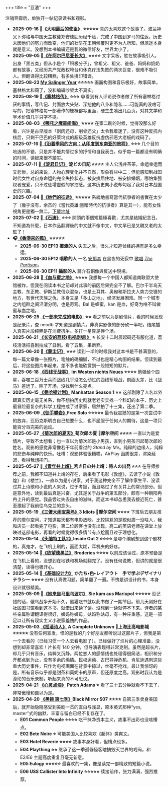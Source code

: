 +++
title = "豆渣"
+++

注销豆瓣后，单独开一帖记录读书和观影。

- **2025-09-16 📗[《大明最后的使臣》](https://neodb.social/book/6guYN69MZWChHs37iz0Rki) ⭐️⭐️⭐️⭐️⭐️** 真的太喜欢这个故事了。波兰神父卜弥格与中国天主教徒郑安德肋历经千险，完成了中国到罗马的往返，历史未因他们的努力而改变，他们的壮举在王朝倾覆时更不为人所知，但旅途本身就是意义。没想到本书编辑还是我的微信好友，世界太小了。
- **2025-09-05 📗[《在阿尔巴尼亚长大》](https://neodb.social/book/14m55noZ3I7K1LZwsJEvXj) ⭐️⭐️⭐️⭐️** 文字呆板，胜在故事吸引人。出身「黑五类」但从小是个「积极分子」，曾祖父、祖父、爸爸、妈妈和奶奶都有故事，又经历共产党政权垮台和休克疗法失败的两次巨变，很难不吸引人。但翻译得比较糟糕，有多处排印错误。
- **2025-08-23 [My Salinger Year](https://neodb.social/movie/5u8WA3BFMqCkTkSD7f2qT8) ⭐️⭐️⭐️⭐️⭐️** 画面构图和音乐极好，故事简单，塞林格太和蔼了，没和编辑吵架太不真实。
- **2025-08-19 📗[《塞林格传》](https://neodb.social/book/3HBTJ3HUfzgdVK7KoA15d9) ⭐️⭐️⭐️** 😂看到有人评论说作者做了所有塞林格讨厌的事情，写传记、封面放大头贴、深挖他的八卦和隐私……可能真的没啥可写的，把塞林格每一部著作的梗概都写里面，硬生生凑出几百页，对其文学和学术价值几乎只字不提。
- **2025-08-03 [《哪吒之魔童闹海》](https://neodb.social/movie/5rY5DKPMHaFH8SNBI0y0Mb) ⭐️⭐️⭐️⭐️** 在家二刷的时候，觉得没那么好看，兴许是古早版本「割肉还母，削骨还父」太令我着迷了，没有这种反抗内核后，只剩干巴巴的好莱坞式的超级英雄反抗虚伪邪恶大老板的戏码了。
- **2025-07-16 📗[《沿着季风的方向：从印度到东南亚的旅程》](https://neodb.social/book/0CZlHZzaMPDoRmjafsPNek) ⭐️⭐️⭐️** 几个目的地选的不错，只是并不能共情过多的抒情和自我表白。似乎每一篇都没有明确的时间，读起来很不踏实。
- **2025-07-11 📗[《淀君日记》](https://neodb.social/book/2nvcwmoNUQtcgtnBrRX0GG) 淀どの日記 ⭐️⭐️⭐️⭐️** 主人公浅井茶茶，命运幸运而又悲惨，总的来说，人物心理变化并不自然，形象有些中二；但能感知到战国时代女性对自身命运的完全失控状态，被安排居住地、被安排婚姻，哪怕集强权者宠爱，只不过徒增虚假的掌控感。这本历史向小说却勾起了我对日本战国史的兴趣。
- **2025-07-04 📗[《她們的征途》](https://neodb.social/book/7k7Vsu3Qs5ka1K0KF4x3am) ⭐️⭐️⭐️⭐️⭐️** 系統地書寫當代抗爭者的書實在太少了（幾乎沒有，余杰的《當代英雄:黑暗時代的抗爭者》算是其一），能有女性視角更是獨一無二。[下載地址](https://annas-archive.org/search?q=%E5%A5%B9%E5%80%91%E7%9A%84%E5%BE%81%E9%80%94)
- **2025-07-02 📗[《石涛》](https://book.douban.com/subject/36597517/) ⭐️⭐️⭐️** 開頭的兩個短篇極喜歡，尤其是結婚紀念日。不知道為什麼，日本作品翻譯後的中文就不像中文，中文早已是又醜又老的太監了！
- **🎧[《香港來的風》](https://neodb.social/podcast/2xQVWn2wSWUv3KyKMa5i8w) ⭐️⭐️⭐️⭐️⭐️**
  - **2025-06-30 EP13 擺渡的人** 失去之后，很久才知道曾经的拥有是多么幸运。
  - **2025-06-30 EP12 唱歌的人** 一名 [安那其](https://web.archive.org/web/20210623231440/https://www.twreporter.org/a/interview-lenny-kuo) 在黑夜的死寂中 [歌唱](https://youtu.be/4fE_lpiDx5I) <i>[The Partisan](https://genius.com/Leonard-cohen-the-partisan-lyrics)</i>。
  - **2025-06-30 EP11 攝影的人** 蔣介石銅像與反送中現場。
- **2025-06-28 📗[《血与蜜之地》](https://neodb.social/book/67luyYnTJRJGgf7jooUiOf) ⭐️⭐️⭐️⭐️** 我想每一个中国人都知道南联盟大使馆被炸，但我在阅读本书之前却对此事的前因后果完全不了解。巴尔干半岛天主教、东正教、伊斯兰教信众混杂，也是土耳其、奥匈和斯拉夫人势力交错的地方，有世代灭族之仇，本身又是「多山之地」，经济发展困难。同一个城市之内组群之间泾渭分明，也是奇观。Bal 是蜂蜜，kan 是血，好奇为啥不叫做蜜与血之地。
- **2025-06-25 [《一部未完成的电影》](https://neodb.social/movie/31Emt5g7KlZQd14XWHYXCh) ⭐️⭐️** 看之前以为是剧情片，看的时候发现是纪录片，查 neodb 才知道是剧情片。非真实影像的部分砍一半吧，结尾插入真实片段纯粹是在消费抗争。多打一星算是捧个场。
- **2025-06-21 [《长安的荔枝(电视剧版)》](https://neodb.social/tv/season/7cqAdZapGTyNGCpfsRK5He) ⭐️** 长安十二时辰起码还有服化道，荔枝活活把喜剧拍成了丑剧。看了五集，果断弃。
- **2025-06-20 📗[《蒙尘记》](https://neodb.social/book/2XXROginqUowV6zNkzVN8o) ⭐️⭐️⭐️** 读到一半的时候我对这本书是不甚满意的，每一篇文章像一张照片，笔触的确细腻，不过也是精心构图的结果。但读到最后，将这些图片串起来，差不多也能欣赏到一段短短的默片。
- **2025-06-18 [《西线无战事》](https://neodb.social/movie/6yV0eJ4Yava8Fkx1iQrqqW) Im Westen nichts Neues ⭐️⭐️⭐️⭐️** 勉强给个四星，吞噬三百万士兵而战线几乎没怎么动过的西线堑壕战，刻画太差，比《战马》差远了。除了开场，没找到什么亮点。
- **2025-06-15 [《曼哈顿计划》](https://neodb.social/tv/season/3juzfHYioFA6IfmJHK7rDo) Manhattan Season 1 ⭐️⭐️** 这部剧除了人名以外跟真实历史毫无关系，你不想拍历史剧就老老实实找一个科幻的本子，历史上最冒险最复杂的科学工程拍成了过家家，居然拍了十三集，还出了第二季。
- **2025-06-09 [《徒手攀岩》](https://neodb.social/movie/1OX55fFYotbCGuC3Zbimhe)Free Solo ⭐️⭐️⭐️⭐️⭐️** 最令我震撼的是第一次尝试中的放弃，亚历克斯明白自己想要什么，也不屈服于任何人的期待，这是一项只能百分百完美的运动。
- **2025-05-27 [《菊次郎的夏天》](https://neodb.social/movie/6tnVv0lXnA3wlsdVP0c0gC)菊次郎の夏 📍摩尔空间 ⭐️⭐️⭐️⭐️** 一直以为是爱情片，导致不太想看；也一直以为菊次郎是小男孩，直到小男孩问起菊次郎的姓名。观影的感觉非常像若干年前看过的 <i>Stand by Me</i>。纯粹的边缘人，纯粹的悲伤与纯粹的快乐。吐槽：观影体验很糟糕，AirPlay 画质很差，渲染延迟，看得我想摔门。
- **2025-05-27 📗[《青年井上靖》](https://neodb.social/book/0RtqDXl8GNRg3fkA9kPArL)若き日の井上靖：詩人の出発 ⭐️⭐️⭐️** 在导师推荐之前，我都不知道井上靖的存在，后来看了电影《敦煌》，去读了小说《敦煌》和《楼兰》，一直以为是小说家。对于我这种完全不了解作家生平、没读过井上诗歌和小说的人来说，过于考据，而且略过了有关井上的常识部分。但是意外地，读到最后真是兴奋，尤其是关于战争的第五部分，颇有一种朝阳冉冉上升的感觉。我品尝过失去自由的滋味，而这本书却怂恿我去接近死亡，甚至激起了我前往乌克兰的念头。
- **2025-05-19 [《三傻大闹宝莱坞》](https://neodb.social/movie/5WlBzIchQu8J984Btt0Wyd)3 Idiots 📍摩尔空间 ⭐️⭐️⭐️⭐️** 下班后去朋友推荐的摩尔空间，才知道每天都有电影放映。比较尴尬的是貌似周一没啥人，我和店员一起看完了电影，第二位顾客也没有出现。高二的英语老师在课堂上放映过这部电影，再看的时候觉得很多情节有点尬而且过于理想化。
- **2025-05-14 [《头脑特工队2》](https://neodb.social/movie/0xZcGGJePwlBWatISaP2o2)Inside Out 2 ⭐️⭐️⭐️⭐️** 是哪个编剧想到这个题材的，真鬼才。在飞机上刷的，画面太糊，耳机夹的好疼。
- **2025-05-14 📗[《欲望德黑兰》](https://neodb.social/book/0gMiT3zmmFZhfbkEAQzjrr) Broderies ⭐️⭐️⭐️⭐️** 以前应该读过，原本预备是在飞机上看的，没想到在地铁和机场就翻完了。没有任何说教，但讲的就是很清楚，读得也极开心。
- **2025-05-14 📗[《基础设计力》](https://book.douban.com/subject/36806748/) かたち•色•レイアウト　手で学ぶデザイナリテラシー ⭐️⭐️⭐️⭐️** 没有认真做习题，简单翻了一遍。不愧是讲设计的书，本身设计就很精美。
- **2025-05-09 📗[《她来自马里乌波尔》](https://neodb.social/book/6DK1yaMnbFU31D6ciVTR5p) Sie kam aus Mariupol ⭐️⭐️⭐️⭐️⭐️** 没记错的话，俄乌战争开始不久，蜜獾吃书就以此书做了一期节目。前几天刚好在社区图书馆看到这本书，就借出来读了读。没想到一读就停不下来。译者的某些亲属称谓翻译得很好，姨妈称姨母，姑妈称姑母，有一种庄重感。这是一部足以让所有现实主义小说家羞愧的作品。
- **2025-05-03 [《摇滚诗人》](https://neodb.social/movie/54wTwiRKmaAQDHAHR5dt9n) A Complete Unknown 📍上海比高电影城 ⭐️⭐️⭐️⭐️⭐️** 没有任何宣发，怪的是我的几个好朋友都听说过这部片子，但我是第一个去看的（已经习惯一个人去看电影了）。已经做好了烂片的心理准备，没想到却非常喜欢！片长有 140 分钟，但导演表现得非常克制。虽然是超长片，却几乎只有音乐，纯粹又沉静。两位恋人的感情线也处理得很简洁，相识和分开都点到为止，没有多余的煽情。民权运动、古巴导弹危机、肯尼迪遇刺这些重大历史事件，只作为电视画面在背景中掠过，丝毫不抢戏。最让我惊讶的是，所有音乐似乎都是甜茶和莫妮卡的原声，但还原度之高，观影时我认为是涤纶的音乐录制，听起来真的不可思议。
- **2025-04-21 [《心灵点滴》](https://neodb.social/movie/64bryXvQrvp20sIBzBdKdr) Patch Adams ⭐️** 看了三十五分钟就看不下去了，非常傲慢和自以为是。
- **2025-04-20 [《黑镜 第七季》](https://neodb.social/tv/season/6E3A9R6TXQFz4R0fnq97lr)Black Mirror S07 ⭐️⭐️⭐️⭐️** 自第三季卖身美国后，就开始隐隐感受到美剧一贯的直白与浅显，原本英式那种“yes, master”式的幽默、丰富与留白已经不复存在了。
  - **E01 Common People ⭐️⭐️⭐️⭐️** 吃干抹净资本主义，故事不出彩也没啥槽点。
  - **E02 Bete Noire ⭐️** 可能美国人比较喜欢《超体》类爽文。
  - **E03 Hotel Reverie ⭐️⭐️⭐️⭐️** 故事本身好看，但槽点也多。
  - **E04 Plaything ⭐️⭐️** 继承了这一季孤僻怪客瞎搞毁灭世界的戏码，和 E2/E6 主题高度重复且毫无新意。
  - **E05 Eulogy ⭐️⭐️⭐️⭐️⭐️** 最喜欢的一集，像是读完一部精致的短篇小说。
  - **E06 USS Callister Into Infinity ⭐️⭐️⭐️⭐️⭐️** 续接前作，张力满满，强烈推荐。
